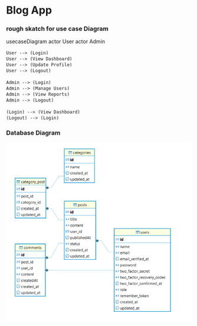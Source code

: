 # Blog App

### rough skatch for use case Diagram

usecaseDiagram
    actor User
    actor Admin

    User --> (Login)
    User --> (View Dashboard)
    User --> (Update Profile)
    User --> (Logout)

    Admin --> (Login)
    Admin --> (Manage Users)
    Admin --> (View Reports)
    Admin --> (Logout)

    (Login) --> (View Dashboard)
    (Logout) --> (Login)

### Database Diagram

![alt text](image.png)